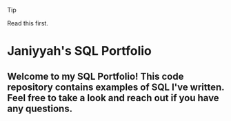 > [!TIP]
> Read this first.


# Janiyyah's SQL Portfolio

## Welcome to my SQL Portfolio! This code repository contains examples of SQL I've written. Feel free to take a look and reach out if you have any questions. 

